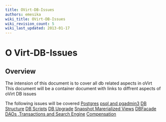 ```yaml
---
title: OVirt-DB-Issues
authors: emesika
wiki_title: OVirt-DB-Issues
wiki_revision_count: 5
wiki_last_updated: 2013-01-17
---
```


# O Virt-DB-Issues

## Overview

The intension of this document is to cover all db related aspects in oVirt
This document will be a container document with links to diffrent aspects of oVirt DB issues

The following issues will be covered
 [Postgres](http://www.ovirt.org/wiki/OVirt-DB-Issues/Postgres)
[psql and pgadmin3](http://www.ovirt.org/wiki/OVirt-DB-Issues/psql)
[DB Structure](http://www.ovirt.org/wiki/OVirt-DB-Issues/dbstructure)
[DB Scripts](http://www.ovirt.org/wiki/OVirt-DB-Issues/dbscripts)
[DB Upgrade](http://www.ovirt.org/wiki/OVirt-DB-Issues/dbupgrade)
[Snapshot Marerialized Views](http://www.ovirt.org/OVirt-DB-Issues/MaterializedViews)
[DBFacade DAOs ,Transactions and Search Engine](http://www.ovirt.org/wiki/OVirt-DB-Issues/dbfacade-dao-and-transaction)
[Compensation](http://www.ovirt.org/wiki/OVirt-DB-Issues/compensation)

